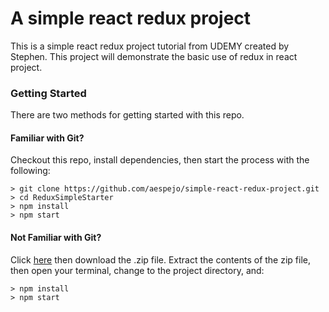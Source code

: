 # A simple react redux project

This is a simple react redux project tutorial from UDEMY created by Stephen. This project will demonstrate the basic use of redux in react project.

### Getting Started

There are two methods for getting started with this repo.

#### Familiar with Git?
Checkout this repo, install dependencies, then start the process with the following:

```
> git clone https://github.com/aespejo/simple-react-redux-project.git
> cd ReduxSimpleStarter
> npm install
> npm start
```

#### Not Familiar with Git?
Click [here](https://github.com/aespejo/simple-react-redux-project/archive/master.zip) then download the .zip file.  Extract the contents of the zip file, then open your terminal, change to the project directory, and:

```
> npm install
> npm start
```
